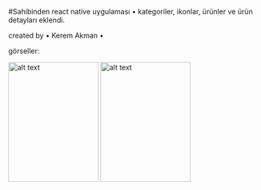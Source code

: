 #Sahibinden react native uygulaması
• kategoriler, ikonlar, ürünler ve ürün detayları eklendi.

created by • Kerem Akman •

görseller:

<img src="https://i.hizliresim.com/3e8o19k.jpg" alt="alt text" width="180" height="240">
<img src="https://i.hizliresim.com/lhd1ucb.jpg" alt="alt text" width="180" height="240">
